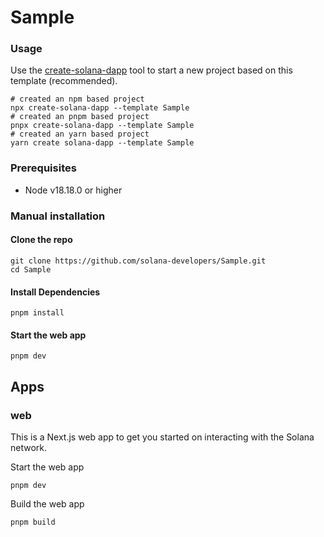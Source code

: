 # Sample

### Usage

Use the [create-solana-dapp](https://github.com/solana-developers/create-solana-dapp) tool to start a new project based on this template (recommended).

```shell
# created an npm based project
npx create-solana-dapp --template Sample
# created an pnpm based project
pnpx create-solana-dapp --template Sample
# created an yarn based project
yarn create solana-dapp --template Sample
```

### Prerequisites

-   Node v18.18.0 or higher

### Manual installation

#### Clone the repo

```shell
git clone https://github.com/solana-developers/Sample.git
cd Sample
```

#### Install Dependencies

```shell
pnpm install
```

#### Start the web app

```
pnpm dev
```

## Apps

### web

This is a Next.js web app to get you started on interacting with the Solana network.

Start the web app

```shell
pnpm dev
```

Build the web app

```shell
pnpm build
```
